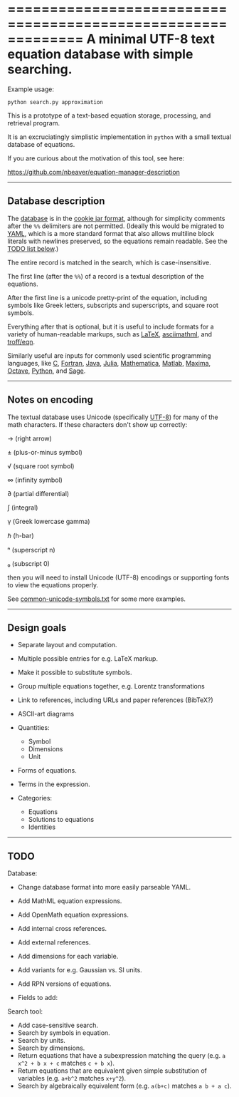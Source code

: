 =============================================================
A minimal UTF-8 text equation database with simple searching.
=============================================================

Example usage:

    python search.py approximation

This is a prototype of a text-based equation storage, processing, and retrieval program.

It is an excruciatingly simplistic implementation in ``python`` with a small textual database of equations.

If you are curious about the motivation of this tool, see here:

<https://github.com/nbeaver/equation-manager-description>

--------------------
Database description
--------------------

The [database](equation-database.txt) is in the [cookie jar format](http://www.catb.org/esr/writings/taoup/html/ch05s02.html#id2902164),
although for simplicity comments after the `%%` delimiters are not permitted.
(Ideally this would be migrated to [YAML](http://en.wikipedia.org/wiki/YAML),
which is a more standard format that also allows multiline block literals with newlines preserved,
so the equations remain readable.
See the [TODO list below](#todo).)

The entire record is matched in the search,
which is case-insensitive.

The first line (after the `%%`) of a record is a textual description of the equations.

After the first line is a unicode pretty-print of the equation,
including symbols like Greek letters,
subscripts and superscripts,
and square root symbols.

Everything after that is optional,
but it is useful to include formats for a variety of human-readable markups,
such as [LaTeX](http://www.latex-project.org/),
[asciimathml](http://www1.chapman.edu/~jipsen/mathml/asciimath.html),
and [troff/eqn](http://troff.org/prog.html#eqn).

Similarly useful are inputs for commonly used scientific programming languages,
like [C](http://www.open-std.org/jtc1/sc22/wg14/),
[Fortran](http://www.nag.co.uk/sc22wg5/),
[Java](http://www.oracle.com/technetwork/java/index.html),
[Julia](http://julialang.org/),
[Mathematica](https://www.wolfram.com/mathematica/),
[Matlab](http://www.mathworks.com/products/matlab/),
[Maxima](http://maxima.sourceforge.net/),
[Octave](https://www.gnu.org/software/octave/),
[Python](http://www.python.org/),
and [Sage](http://www.sagemath.org/).

-----------------
Notes on encoding
-----------------

The textual database uses Unicode
(specifically [UTF-8](http://en.wikipedia.org/wiki/UTF-8))
for many of the math characters.
If these characters don't show up correctly:

→ (right arrow)

± (plus-or-minus symbol)

√ (square root symbol)

∞ (infinity symbol)

∂ (partial differential)

∫ (integral)

γ (Greek lowercase gamma)

ℏ (h-bar)

ⁿ (superscript n)

₀ (subscript 0)

then you will need to install Unicode (UTF-8) encodings or supporting fonts to view the equations properly.

See [common-unicode-symbols.txt](common-unicode-symbols.txt) for some more examples.

------------
Design goals
------------

* Separate layout and computation.
* Multiple possible entries for e.g. LaTeX markup.
* Make it possible to substitute symbols.
* Group multiple equations together, e.g. Lorentz transformations
* Link to references, including URLs and paper references (BibTeX?)
* ASCII-art diagrams

* Quantities:
    * Symbol
    * Dimensions
    * Unit
* Forms of equations.
* Terms in the expression.

* Categories:
    * Equations
    * Solutions to equations
    * Identities

----
TODO
----

Database:
* Change database format into more easily parseable YAML.
* Add MathML equation expressions.
* Add OpenMath equation expressions.
* Add internal cross references.
* Add external references.
* Add dimensions for each variable.
* Add variants for e.g. Gaussian vs. SI units.
* Add RPN versions of equations.

* Fields to add:

Search tool:
* Add case-sensitive search.
* Search by symbols in equation.
* Search by units.
* Search by dimensions.
* Return equations that have a subexpression matching the query (e.g. `a x^2 + b x + c` matches `c + b x`).
* Return equations that are equivalent given simple substitution of variables (e.g. `a+b^2` matches `x+y^2`).
* Search by algebraically equivalent form (e.g. `a(b+c)` matches `a b + a c`).
